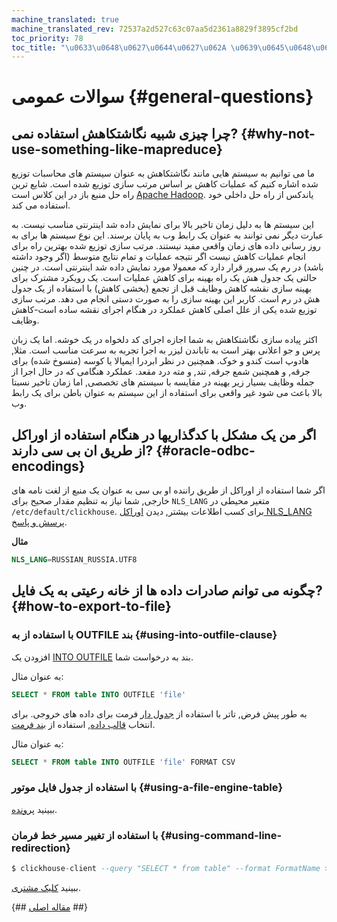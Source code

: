 ```yaml
---
machine_translated: true
machine_translated_rev: 72537a2d527c63c07aa5d2361a8829f3895cf2bd
toc_priority: 78
toc_title: "\u0633\u0648\u0627\u0644\u0627\u062A \u0639\u0645\u0648\u0645\u06CC"
---
```


# سوالات عمومی {#general-questions}

## چرا چیزی شبیه نگاشتکاهش استفاده نمی? {#why-not-use-something-like-mapreduce}

ما می توانیم به سیستم هایی مانند نگاشتکاهش به عنوان سیستم های محاسبات توزیع شده اشاره کنیم که عملیات کاهش بر اساس مرتب سازی توزیع شده است. شایع ترین راه حل منبع باز در این کلاس است [Apache Hadoop](http://hadoop.apache.org). یاندکس از راه حل داخلی خود استفاده می کند.

این سیستم ها به دلیل زمان تاخیر بالا برای نمایش داده شد اینترنتی مناسب نیست. به عبارت دیگر نمی توانند به عنوان یک رابط وب به پایان برسند. این نوع سیستم ها برای به روز رسانی داده های زمان واقعی مفید نیستند. مرتب سازی توزیع شده بهترین راه برای انجام عملیات کاهش نیست اگر نتیجه عملیات و تمام نتایج متوسط (اگر وجود داشته باشد) در رم یک سرور قرار دارد که معمولا مورد نمایش داده شد اینترنتی است. در چنین حالتی یک جدول هش یک راه بهینه برای کاهش عملیات است. یک رویکرد مشترک برای بهینه سازی نقشه کاهش وظایف قبل از تجمع (بخشی کاهش) با استفاده از یک جدول هش در رم است. کاربر این بهینه سازی را به صورت دستی انجام می دهد. مرتب سازی توزیع شده یکی از علل اصلی کاهش عملکرد در هنگام اجرای نقشه ساده است-کاهش وظایف.

اکثر پیاده سازی نگاشتکاهش به شما اجازه اجرای کد دلخواه در یک خوشه. اما یک زبان پرس و جو اعلانی بهتر است به تاباندن لیزر به اجرا تجربه به سرعت مناسب است. مثلا, هادوپ است کندو و خوک. همچنین در نظر ابردرا ایمپالا یا کوسه (منسوخ شده) برای جرقه, و همچنین شمع جرقه, تند, و مته درد مقعد. عملکرد هنگامی که در حال اجرا از جمله وظایف بسیار زیر بهینه در مقایسه با سیستم های تخصصی, اما زمان تاخیر نسبتا بالا باعث می شود غیر واقعی برای استفاده از این سیستم به عنوان باطن برای یک رابط وب.

## اگر من یک مشکل با کدگذاریها در هنگام استفاده از اوراکل از طریق ان بی سی دارند? {#oracle-odbc-encodings}

اگر شما استفاده از اوراکل از طریق راننده او بی سی به عنوان یک منبع از لغت نامه های خارجی, شما نیاز به تنظیم مقدار صحیح برای `NLS_LANG` متغیر محیطی در `/etc/default/clickhouse`. برای کسب اطلاعات بیشتر, دیدن [اوراکل NLS_LANG پرسش و پاسخ](https://www.oracle.com/technetwork/products/globalization/nls-lang-099431.html).

**مثال**

``` sql
NLS_LANG=RUSSIAN_RUSSIA.UTF8
```

## چگونه می توانم صادرات داده ها از خانه رعیتی به یک فایل? {#how-to-export-to-file}

### با استفاده از به OUTFILE بند {#using-into-outfile-clause}

افزودن یک [INTO OUTFILE](../sql-reference/statements/select/into-outfile.md#into-outfile-clause) بند به درخواست شما.

به عنوان مثال:

``` sql
SELECT * FROM table INTO OUTFILE 'file'
```

به طور پیش فرض, تاتر با استفاده از [جدول دار](../interfaces/formats.md#tabseparated) فرمت برای داده های خروجی. برای انتخاب [قالب داده](../interfaces/formats.md), استفاده از [بند فرمت](../sql-reference/statements/select/format.md#format-clause).

به عنوان مثال:

``` sql
SELECT * FROM table INTO OUTFILE 'file' FORMAT CSV
```

### با استفاده از جدول فایل موتور {#using-a-file-engine-table}

ببینید [پرونده](../engines/table-engines/special/file.md).

### با استفاده از تغییر مسیر خط فرمان {#using-command-line-redirection}

``` sql
$ clickhouse-client --query "SELECT * from table" --format FormatName > result.txt
```

ببینید [کلیک مشتری](../interfaces/cli.md).

{## [مقاله اصلی](https://clickhouse.tech/docs/en/faq/general/) ##}
